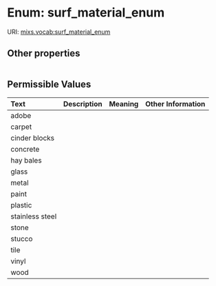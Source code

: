 
# Enum: surf_material_enum




URI: [mixs.vocab:surf_material_enum](https://w3id.org/mixs/vocab/surf_material_enum)


## Other properties

|  |  |  |
| --- | --- | --- |

## Permissible Values

| Text | Description | Meaning | Other Information |
| :--- | :---: | :---: | ---: |
| adobe |  |  |  |
| carpet |  |  |  |
| cinder blocks |  |  |  |
| concrete |  |  |  |
| hay bales |  |  |  |
| glass |  |  |  |
| metal |  |  |  |
| paint |  |  |  |
| plastic |  |  |  |
| stainless steel |  |  |  |
| stone |  |  |  |
| stucco |  |  |  |
| tile |  |  |  |
| vinyl |  |  |  |
| wood |  |  |  |

